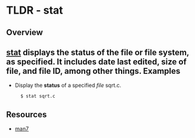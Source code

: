 TLDR - stat
==========

Overview
--------

[stat] displays the status of the file or file system, as specified.  It includes date last edited, size of file, and file ID, among other things.
Examples
--------

- Display the **status** of a specified *file* sqrt.c.

        $ stat sqrt.c

Resources
---------

- [man7](http://man7.org/linux/man-pages/man1/stat.1.html)

[stat]: http://man7.org/linux/man-pages/man1/stat.1.html

